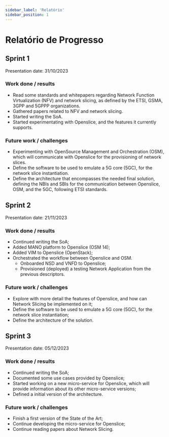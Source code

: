 ```yaml
---
sidebar_label: 'Relatório'
sidebar_position: 1
---
```


# Relatório de Progresso

## Sprint 1

Presentation date: 31/10/2023

### Work done / results

* Read some standards and whitepapers regarding Network Function Virtualization (NFV) and network slicing, as defined by the ETSI, GSMA, 3GPP and 5GPPP organizations.​
* Gathered papers related to NFV and network slicing.​
* Started writing the SoA. ​
* Started experimentating with Openslice, and the features it currently supports.

### Future work / challenges

* Experimenting with OpenSource Management and Orchestration (OSM), which will communicate with Openslice for the provisioning of network slices.​
* Define the software to be used to emulate a 5G core (5GC), for the network slice instantiation.​
* Define the architecture that encompasses the needed final solution, defining the NBIs and SBIs for the communication between Openslice, OSM, and the 5GC, following ETSI standards.

## Sprint 2

Presentation date: 21/11/2023

### Work done / results

* Continued writing the SoA;
* Added MANO platform to Openslice (OSM 14);
* Added VIM to Openslice (OpenStack);
* Orchestrated the workflow between Openslice and OSM.
    * Onboarded NSD and VNFD to Openslice;
    * Provisioned (deployed) a testing Network Application from the previous descriptors.

### Future work / challenges

* Explore with more detail the features of Openslice, and how can Network Slicing be implemented on it;
* Define the software to be used to emulate a 5G core (5GC), for the network slice instantiation;
* Define the architecture of the solution.

## Sprint 3

Presentation date: 05/12/2023

### Work done / results

* Continued writing the SoA;
* Documented some use cases provided by Openslice;
* Started working on a new micro-service for Openslice, which will provide information about its other micro-service versions;
* Defined a initial version of the architecture.

### Future work / challenges

* Finish a first version of the State of the Art;
* Continue developing the micro-service for Openslice;
* Continue reading papers about Network Slicing.